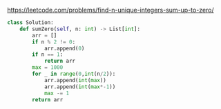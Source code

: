 https://leetcode.com/problems/find-n-unique-integers-sum-up-to-zero/

```python 
class Solution:
    def sumZero(self, n: int) -> List[int]:
        arr = []
        if n % 2 != 0:
            arr.append(0)
        if n == 1:
            return arr
        max = 1000
        for _ in range(0,int(n/2)):
            arr.append(int(max))
            arr.append(int(max*-1))
            max -= 1
        return arr
```